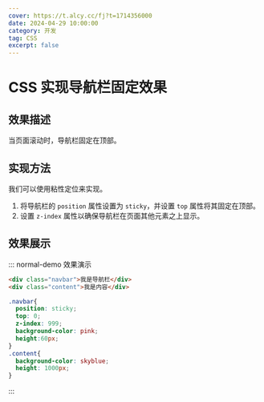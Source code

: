 ```yaml
---
cover: https://t.alcy.cc/fj?t=1714356000
date: 2024-04-29 10:00:00
category: 开发
tag: CSS
excerpt: false
---
```


# CSS 实现导航栏固定效果

## 效果描述

当页面滚动时，导航栏固定在顶部。

## 实现方法

我们可以使用粘性定位来实现。

1. 将导航栏的 `position` 属性设置为 `sticky`，并设置 `top` 属性将其固定在顶部。
2. 设置 `z-index` 属性以确保导航栏在页面其他元素之上显示。

## 效果展示

::: normal-demo 效果演示

```html
<div class="navbar">我是导航栏</div>
<div class="content">我是内容</div>
```

```css
.navbar{
  position: sticky;
  top: 0;
  z-index: 999;
  background-color: pink;
  height:60px;
}
.content{
  background-color: skyblue;
  height: 1000px;
}
```

:::
